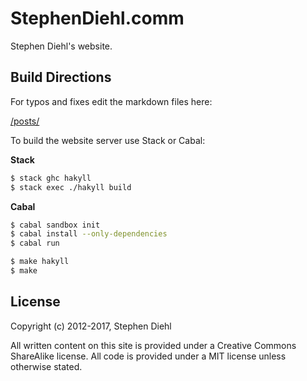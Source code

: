 StephenDiehl.comm
================

Stephen Diehl's website.

Build Directions
----------------

For typos and fixes edit the markdown files here:

[/posts/](https://github.com/sdiehl/stephendiehl.com/tree/master/posts)

To build the website server use Stack or Cabal:

**Stack**

```bash
$ stack ghc hakyll
$ stack exec ./hakyll build
```

**Cabal**

```bash
$ cabal sandbox init
$ cabal install --only-dependencies
$ cabal run
```

```bash
$ make hakyll
$ make
```

License
-------

Copyright (c) 2012-2017, Stephen Diehl

All written content on this site is provided under a Creative Commons ShareAlike
license. All code is provided under a MIT license unless otherwise stated.
